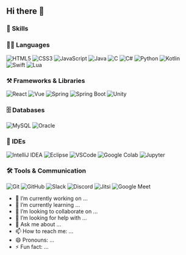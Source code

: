 ## Hi there 👋

### 🦾 Skills


### 🧑‍💻 Languages

![HTML5](https://img.shields.io/badge/html5-E34F26.svg?&style=for-the-badge&logo=html5&logoColor=white)
![CSS3](https://img.shields.io/badge/css3-1572B6.svg?&style=for-the-badge&logo=css3&logoColor=white)
![JavaScript](https://img.shields.io/badge/javascript-F7DF1E.svg?&style=for-the-badge&logo=javascript&logoColor=white)
![Java](https://img.shields.io/badge/Java-000000.svg?&style=for-the-badge&logo=openjdk&logoColor=white)
![C](https://img.shields.io/badge/c-A8B9CC.svg?&style=for-the-badge&logo=c&logoColor=white)
![C#](https://img.shields.io/badge/c%23-239120.svg?&style=for-the-badge&logo=csharp&logoColor=white)
![Python](https://img.shields.io/badge/python-3776AB.svg?&style=for-the-badge&logo=python&logoColor=white)
![Kotlin](https://img.shields.io/badge/kotlin-7F52FF.svg?&style=for-the-badge&logo=kotlin&logoColor=white)
![Swift](https://img.shields.io/badge/swift-FA7343.svg?&style=for-the-badge&logo=swift&logoColor=white)
![Lua](https://img.shields.io/badge/lua-2C2D72.svg?&style=for-the-badge&logo=lua&logoColor=white)




### ⚒️ Frameworks & Libraries

![React](https://img.shields.io/badge/react-61DAFB.svg?&style=for-the-badge&logo=react&logoColor=white)
![Vue](https://img.shields.io/badge/vue-4FC08D.svg?&style=for-the-badge&logo=vuedotjs&logoColor=white)
![Spring](https://img.shields.io/badge/spring-6DB33F.svg?&style=for-the-badge&logo=spring&logoColor=white)
![Spring Boot](https://img.shields.io/badge/springboot-6DB33F.svg?&style=for-the-badge&logo=springboot&logoColor=white)
![Unity](https://img.shields.io/badge/unity-000000.svg?&style=for-the-badge&logo=unity&logoColor=white)




### 🗄️ Databases

![MySQL](https://img.shields.io/badge/mysql-4479A1.svg?&style=for-the-badge&logo=mysql&logoColor=white)
![Oracle](https://img.shields.io/badge/oracle-F80000.svg?&style=for-the-badge&logo=oracle&logoColor=white)



### 🧠 IDEs

![IntelliJ IDEA](https://img.shields.io/badge/intellij%20idea-000000.svg?&style=for-the-badge&logo=intellijidea&logoColor=white)
![Eclipse](https://img.shields.io/badge/eclipse-2C2255.svg?&style=for-the-badge&logo=eclipseide&logoColor=white)
![VSCode](https://img.shields.io/badge/vscode-007ACC.svg?&style=for-the-badge&logo=visualstudiocode&logoColor=white)
![Google Colab](https://img.shields.io/badge/colab-F9AB00.svg?&style=for-the-badge&logo=googlecolab&logoColor=white)
![Jupyter](https://img.shields.io/badge/jupyter-F37626.svg?&style=for-the-badge&logo=jupyter&logoColor=white)



### 🛠️ Tools & Communication

![Git](https://img.shields.io/badge/git-F05032.svg?&style=for-the-badge&logo=git&logoColor=white)
![GitHub](https://img.shields.io/badge/github-181717.svg?&style=for-the-badge&logo=github&logoColor=white)
![Slack](https://img.shields.io/badge/slack-4A154B.svg?&style=for-the-badge&logo=slack&logoColor=white)
![Discord](https://img.shields.io/badge/discord-5865F2.svg?&style=for-the-badge&logo=discord&logoColor=white)
![Jitsi](https://img.shields.io/badge/jitsi-97979A.svg?&style=for-the-badge&logo=jitsi&logoColor=white)
![Google Meet](https://img.shields.io/badge/googlemeet-00897B.svg?&style=for-the-badge&logo=googlemeet&logoColor=white)


- 🔭 I’m currently working on ...
- 🌱 I’m currently learning ...
- 👯 I’m looking to collaborate on ...
- 🤔 I’m looking for help with ...
- 💬 Ask me about ...
- 📫 How to reach me: ...
- 😄 Pronouns: ...
- ⚡ Fun fact: ...

<!--
**kthrc/kthrc** is a ✨ _special_ ✨ repository because its `README.md` (this file) appears on your GitHub profile.

Here are some ideas to get you started:

- 🔭 I’m currently working on ...
- 🌱 I’m currently learning ...
- 👯 I’m looking to collaborate on ...
- 🤔 I’m looking for help with ...
- 💬 Ask me about ...
- 📫 How to reach me: ...
- 😄 Pronouns: ...
- ⚡ Fun fact: ...
-->

